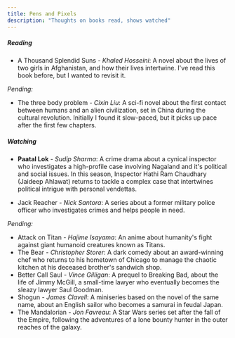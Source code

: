```yaml
---
title: Pens and Pixels
description: "Thoughts on books read, shows watched"
---
```


##### Reading

-   A Thousand Splendid Suns *- Khaled Hosseini*: A novel about the lives of two girls in Afghanistan, and how their lives intertwine. I've read this book before, but I wanted to revisit it.

*Pending:*

- The three body problem *- Cixin Liu*: A sci-fi novel about the first contact between humans and an alien civilization, set in China during the cultural revolution. Initially I found it slow-paced, but it picks up pace after the first few chapters.
<!-- -   Dune *- Frank Herbert* -->
<!-- -   The hitchhiker's guide to the galaxy *- Douglas Adams* -->
<!-- -  All the light we cannot see *- Anthony Doerr* -->
<!-- -  Ichigo Ichie *- Hector Garcia and Francesc Miralles* -->
<!-- -  The dark forest *- Cixin Liu*
-  Death's end *- Cixin Liu* -->
<!-- -  The restaurant at the end of the universe *- Douglas Adams*
- [-] Life, the universe and everything *- Douglas Adams*
-  So long, and thanks for all the fish *- Douglas Adams*
-  Mostly harmless *- Douglas Adams*
-  And another thing... *- Eoin Colfer* -->

##### Watching 

- **Paatal Lok** *- Sudip Sharma*: A crime drama about a cynical inspector who investigates a high-profile case involving Nagaland and it's political and social issues. In this season, Inspector Hathi Ram Chaudhary (Jaideep Ahlawat) returns to tackle a complex case that intertwines political intrigue with personal vendettas.

- Jack Reacher *- Nick Santora*: A series about a former military police officer who investigates crimes and helps people in need.

*Pending:*
-   Attack on Titan *- Hajime Isayama*: An anime about humanity's fight against giant humanoid creatures known as Titans.
-   The Bear *- Christopher Storer*: A dark comedy about an award-winning chef who returns to his hometown of Chicago to manage the chaotic kitchen at his deceased brother's sandwich shop. 
-   Better Call Saul *- Vince Gilligan*: A prequel to Breaking Bad, about the life of Jimmy McGill, a small-time lawyer who eventually becomes the sleazy lawyer Saul Goodman.
-   Shogun *- James Clavell*: A miniseries based on the novel of the same name, about an English sailor who becomes a samurai in feudal Japan.
-   The Mandalorian *- Jon Favreau*: A Star Wars series set after the fall of the Empire, following the adventures of a lone bounty hunter in the outer reaches of the galaxy.

<!--Left somewhere in between, yet to pick up:-     The Witcher *- Lauren Schmidt Hissrich*: A fantasy series based on the book series of the same name by Andrzej Sapkowski.-   Peaky Blinders *- Steven Knight*: A crime drama set in post-WWI Birmingham, UK.-   Shameless *- Paul Abbott*: A comedy-drama about a dysfunctional family.-   Sweet Tooth *- Jim Mickle*: A post-apocalyptic fairy tale about a hybrid animal-human child.-   Farzi *- Raj Nidimoru and Krishna D.K.*: A crime thriller set in Mumbai, India about a con artist replicating currency notes.-->